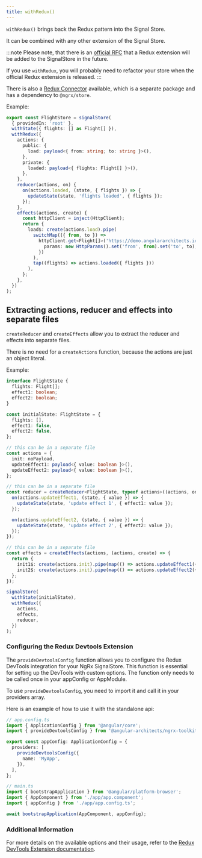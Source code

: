 ```yaml
---
title: withRedux()
---
```


`withRedux()` brings back the Redux pattern into the Signal Store.

It can be combined with any other extension of the Signal Store.

:::note
Please note, that there is an [official RFC](https://github.com/ngrx/platform/issues/4580) that a Redux extension will be added to the SignalStore in the future.

If you use `withRedux`, you will probably need to refactor your store when the official Redux extension is released.
:::

There is also a [Redux Connector](./create-redux-state) available, which is a separate package and has a dependency to `@ngrx/store`.

Example:

```typescript
export const FlightStore = signalStore(
  { providedIn: 'root' },
  withState({ flights: [] as Flight[] }),
  withRedux({
    actions: {
      public: {
        load: payload<{ from: string; to: string }>(),
      },
      private: {
        loaded: payload<{ flights: Flight[] }>(),
      },
    },
    reducer(actions, on) {
      on(actions.loaded, (state, { flights }) => {
        updateState(state, 'flights loaded', { flights });
      });
    },
    effects(actions, create) {
      const httpClient = inject(HttpClient);
      return {
        load$: create(actions.load).pipe(
          switchMap(({ from, to }) =>
            httpClient.get<Flight[]>('https://demo.angulararchitects.io/api/flight', {
              params: new HttpParams().set('from', from).set('to', to),
            })
          ),
          tap((flights) => actions.loaded({ flights }))
        ),
      };
    },
  })
);
```

## Extracting actions, reducer and effects into separate files

`createReducer` and `createEffects` allow you to extract the reducer and effects into separate files.

There is no need for a `createActions` function, because the actions are just an object literal.

Example:

```typescript
interface FlightState {
  flights: Flight[];
  effect1: boolean;
  effect2: boolean;
}

const initialState: FlightState = {
  flights: [],
  effect1: false,
  effect2: false,
};

// this can be in a separate file
const actions = {
  init: noPayload,
  updateEffect1: payload<{ value: boolean }>(),
  updateEffect2: payload<{ value: boolean }>(),
};

// this can be in a separate file
const reducer = createReducer<FlightState, typeof actions>((actions, on) => {
  on(actions.updateEffect1, (state, { value }) => {
    updateState(state, 'update effect 1', { effect1: value });
  });

  on(actions.updateEffect2, (state, { value }) => {
    updateState(state, 'update effect 2', { effect2: value });
  });
});

// this can be in a separate file
const effects = createEffects(actions, (actions, create) => {
  return {
    init1$: create(actions.init).pipe(map(() => actions.updateEffect1({ value: true }))),
    init2$: create(actions.init).pipe(map(() => actions.updateEffect2({ value: true }))),
  };
});

signalStore(
  withState(initialState),
  withRedux({
    actions,
    effects,
    reducer,
  })
);
```

### Configuring the Redux Devtools Extension

The `provideDevtoolsConfig` function allows you to configure the Redux DevTools integration for your NgRx SignalStore. This function is essential for setting up the DevTools with custom options. The function only needs to be called once in your appConfig or AppModule.

To use `provideDevtoolsConfig`, you need to import it and call it in your providers array.

Here is an example of how to use it with the standalone api:

```typescript
// app.config.ts
import { ApplicationConfig } from '@angular/core';
import { provideDevtoolsConfig } from '@angular-architects/ngrx-toolkit';

export const appConfig: ApplicationConfig = {
  providers: [
    provideDevtoolsConfig({
      name: 'MyApp',
    }),
  ],
};

// main.ts
import { bootstrapApplication } from '@angular/platform-browser';
import { AppComponent } from './app/app.component';
import { appConfig } from './app/app.config.ts';

await bootstrapApplication(AppComponent, appConfig);
```

### Additional Information

For more details on the available options and their usage, refer to the [Redux DevTools Extension documentation](https://github.com/reduxjs/redux-devtools).
